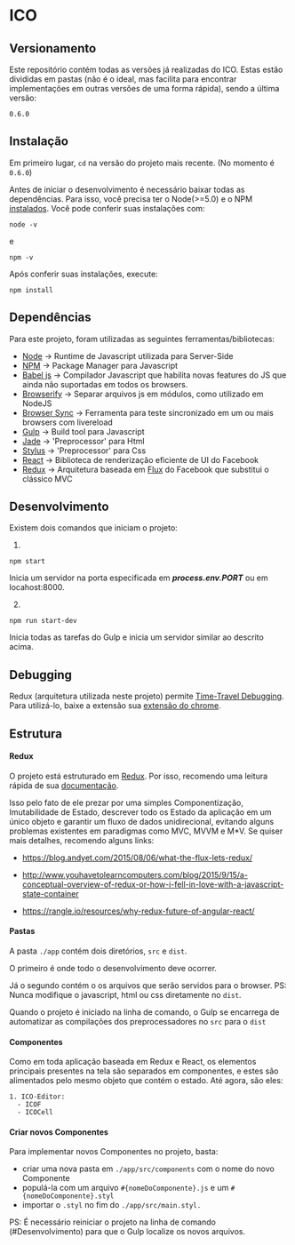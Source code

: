 # ICO

## Versionamento
Este repositório contém todas as versões já realizadas do ICO. Estas estão divididas em pastas (não é o ideal, mas facilita para encontrar implementações em outras versões de uma forma rápida), sendo a última versão:

```
0.6.0
```


## Instalação

Em primeiro lugar, ```cd``` na versão do projeto mais recente. (No momento é ```0.6.0```)

Antes de iniciar o desenvolvimento é necessário baixar todas as dependências. Para isso, você precisa ter o Node(>=5.0) e o NPM [instalados](https://nodejs.org/en/download/).
Você pode conferir suas instalações com:

```
node -v
```

e

```
npm -v
```

Após conferir suas instalações, execute:

```
npm install
```


## Dependências

Para este projeto, foram utilizadas as seguintes ferramentas/bibliotecas:

* [Node](https://nodejs.org) -> Runtime de Javascript utilizada para Server-Side
* [NPM](https://www.npmjs.com/) -> Package Manager para Javascript
* [Babel js](https://babeljs.io/) -> Compilador Javascript que habilita novas features do JS que ainda não suportadas em todos os browsers.
* [Browserify](http://browserify.org/) -> Separar arquivos js em módulos, como utilizado em NodeJS
* [Browser Sync](https://www.browsersync.io/) -> Ferramenta para teste sincronizado em um ou mais browsers com livereload
* [Gulp](http://gulpjs.com/) -> Build tool para Javascript
* [Jade](http://jade-lang.com/) -> 'Preprocessor' para Html
* [Stylus](http://stylus-lang.com/) -> 'Preprocessor' para Css
* [React](https://facebook.github.io/react/) -> Biblioteca de renderização eficiente de UI do Facebook
* [Redux](http://redux.js.org/) -> Arquitetura baseada em [Flux]() do Facebook que substitui o clássico MVC


## Desenvolvimento

Existem dois comandos que iniciam o projeto:

1.
```
npm start
```
Inicia um servidor na porta especificada em ***process.env.PORT*** ou em locahost:8000.

2.
```
npm run start-dev
```
Inicia todas as tarefas do Gulp e inicia um servidor similar ao descrito acima.


## Debugging

Redux (arquitetura utilizada neste projeto) permite [Time-Travel Debugging](https://github.com/zalmoxisus/redux-devtools-extension). Para utilizá-lo, baixe a extensão sua [extensão do chrome](https://chrome.google.com/webstore/detail/redux-devtools/lmhkpmbekcpmknklioeibfkpmmfibljd?hl=en).


## Estrutura

#### Redux
O projeto está estruturado em [Redux](http://redux.js.org/). Por isso, recomendo uma leitura rápida de sua [documentação](http://redux.js.org/docs/basics/index.html).

Isso pelo fato de ele prezar por uma simples Componentização, Imutabilidade de Estado, descrever todo os Estado da aplicação em um único objeto e garantir um fluxo de dados unidirecional, evitando alguns problemas existentes em paradigmas como MVC, MVVM e M*V. Se quiser mais detalhes, recomendo alguns links:
* https://blog.andyet.com/2015/08/06/what-the-flux-lets-redux/

* http://www.youhavetolearncomputers.com/blog/2015/9/15/a-conceptual-overview-of-redux-or-how-i-fell-in-love-with-a-javascript-state-container

* https://rangle.io/resources/why-redux-future-of-angular-react/

#### Pastas
A pasta ```./app``` contém dois diretórios, ```src``` e ```dist```.

O primeiro é onde todo o desenvolvimento deve ocorrer.

Já o segundo contém o os arquivos que serão servidos para o browser. PS: Nunca modifique o javascript, html ou css diretamente no ```dist```.

Quando o projeto é iniciado na linha de comando, o Gulp se encarrega de automatizar as compilações dos preprocessadores no ```src``` para o ```dist```

#### Componentes

Como em toda aplicação baseada em Redux e React, os elementos principais presentes na tela são separados em componentes, e estes são alimentados pelo mesmo objeto que contém o estado. Até agora, são eles:

```
1. ICO-Editor:
  - ICOF
  - ICOCell
```

#### Criar novos Componentes

Para implementar novos Componentes no projeto, basta:

* criar uma nova pasta em ```./app/src/components``` com o nome do novo Componente
* populá-la com um arquivo ```#{nomeDoComponente}.js``` e um ```#{nomeDoComponente}.styl```
* importar o ```.styl``` no fim do ```./app/src/main.styl.```  

PS: É necessário reiniciar o projeto na linha de comando (#Desenvolvimento) para que o Gulp localize os novos arquivos.
